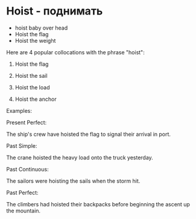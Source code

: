 # Hoist - поднимать




- hoist baby over head
- Hoist the flag
- Hoist the weight

Here are 4 popular collocations with the phrase "hoist":

1. Hoist the flag

2. Hoist the sail

3. Hoist the load

4. Hoist the anchor

Examples:

Present Perfect:

The ship's crew have hoisted the flag to signal their arrival in port.

Past Simple:

The crane hoisted the heavy load onto the truck yesterday.

Past Continuous:

The sailors were hoisting the sails when the storm hit.

Past Perfect:

The climbers had hoisted their backpacks before beginning the ascent up the mountain.